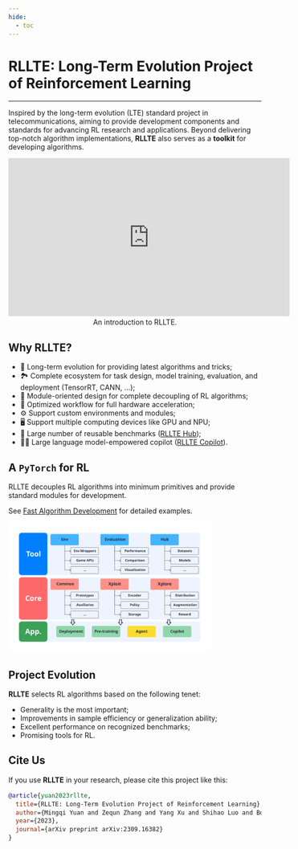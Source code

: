```yaml
---
hide:
  - toc
---
```


# **RLLTE: Long-Term Evolution Project of Reinforcement Learning**



---

Inspired by the long-term evolution (LTE) standard project in telecommunications, aiming to provide development components and standards for advancing RL research and applications. Beyond delivering top-notch algorithm implementations, **RLLTE** also serves as a **toolkit** for developing algorithms.

<div align="center">
<iframe width="560" height="315" src="https://www.youtube.com/embed/PMF6fa72bmE?si=oDLvQqxVrMP31Iqk" title="YouTube video player" frameborder="0" allow="accelerometer; autoplay; clipboard-write; encrypted-media; gyroscope; picture-in-picture; web-share" allowfullscreen></iframe>
<br>
An introduction to RLLTE.
</div>

## **Why RLLTE?**
- 🧬 Long-term evolution for providing latest algorithms and tricks;
- 🏞️ Complete ecosystem for task design, model training, evaluation, and deployment (TensorRT, CANN, ...);
- 🧱 Module-oriented design for complete decoupling of RL algorithms;
- 🚀 Optimized workflow for full hardware acceleration;
- ⚙️ Support custom environments and modules;
- 🖥️ Support multiple computing devices like GPU and NPU;
- 💾 Large number of reusable benchmarks ([RLLTE Hub](https://hub.rllte.dev));
- 👨‍✈️ Large language model-empowered copilot ([RLLTE Copilot](https://github.com/RLE-Foundation/rllte-copilot)).

## **A `PyTorch` for RL**
RLLTE decouples RL algorithms into minimum primitives and provide standard modules for development. 

See [Fast Algorithm Development]() for detailed examples.
<div align=left>
<img src='./assets/images/structure.svg' style="width: 80%">
</div>


## **Project Evolution**
**RLLTE** selects RL algorithms based on the following tenet:

- Generality is the most important;
- Improvements in sample efficiency or generalization ability;
- Excellent performance on recognized benchmarks;
- Promising tools for RL.

## **Cite Us**
If you use **RLLTE** in your research, please cite this project like this:
```bibtex
@article{yuan2023rllte,
  title={RLLTE: Long-Term Evolution Project of Reinforcement Learning}, 
  author={Mingqi Yuan and Zequn Zhang and Yang Xu and Shihao Luo and Bo Li and Xin Jin and Wenjun Zeng},
  year={2023},
  journal={arXiv preprint arXiv:2309.16382}
}
```